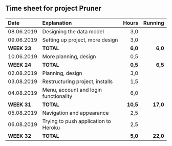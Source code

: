 ## Time sheet for project Pruner

| Date          | Explanation                           | Hours     | Running   |
| :------------ |:--------------------------------------| ---------:| ---------:|
| 08.06.2019    | Designing the data model              |     3,0   |           |
| 09.06.2019    | Setting up project, more design       |     3,0   |           |
| **WEEK 23**   | **TOTAL**                             |   **6,0** |   **6,0** |
| 10.06.2019    | More planning, design                 |     0,5   |           |
| **WEEK 24**   | **TOTAL**                             |   **0,5** |   **6,5** |
| 02.08.2019    | Planning, design                      |     3,0   |           |
| 03.08.2019    | Restructuring project, installs       |     1,5   |           |
| 04.08.2019    | Menu, account and login functionality |     6,0   |           |
| **WEEK 31**   | **TOTAL**                             |  **10,5** |  **17,0** |
| 05.08.2019    | Navigation and appearance             |     2,5   |           |
| 06.08.2019    | Trying to push application to Heroku  |     2,5   |           |
| **WEEK 32**   | **TOTAL**                             |   **5,0** |  **22,0** |

